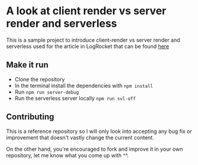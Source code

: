 # A look at client render vs server render and serverless

This is a sample project to introduce client-render vs server render and serverless used for the article in LogRocket that can be found [here](--link--pending)

## Make it run

- Clone the repository
- In the terminal install the dependencies with `npm install`
- Run `npm run server-debug`
- Run the serverless server locally `npm run svl-off`

## Contributing

This is a reference repository so I will only look into accepting any bug fix or improvement that doesn't vastly change the current content.

On the other hand, you're encouraged to fork and improve it in your own repository, let me know what you come up with ^^.